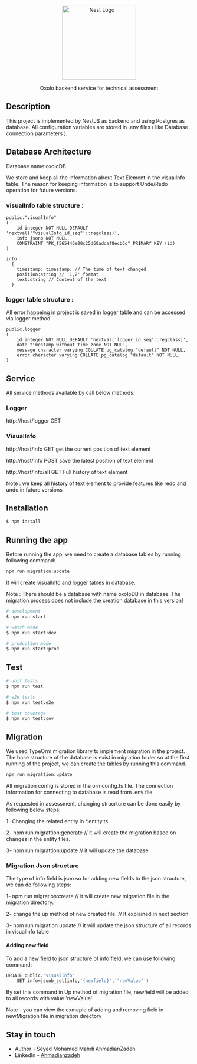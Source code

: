 <p align="center">
  <a href="http://nestjs.com/" target="blank"><img src="https://nestjs.com/img/logo-small.svg" width="200" alt="Nest Logo" /></a>
</p>

[circleci-image]: https://img.shields.io/circleci/build/github/nestjs/nest/master?token=abc123def456
[circleci-url]: https://circleci.com/gh/nestjs/nest

  <p align="center">Oxolo backend service for technical assessment</p>
 
  <!--[![Backers on Open Collective](https://opencollective.com/nest/backers/badge.svg)](https://opencollective.com/nest#backer)
  [![Sponsors on Open Collective](https://opencollective.com/nest/sponsors/badge.svg)](https://opencollective.com/nest#sponsor)-->

## Description

This project is implemented by NestJS as backend and using Postgres as database.
All configuration variables are stored in .env files ( like Database connection parameters ).

## Database Architecture

Database name:oxoloDB

We store and keep all the information about Text Element in the visualInfo table.
The reason for keeping information is to support Unde/Redo operation for future versions.

### visualInfo table structure :

```
public."visualInfo"
(
    id integer NOT NULL DEFAULT 'nextval('"visualInfo_id_seq"'::regclass)',
    info jsonb NOT NULL,
    CONSTRAINT "PK_f565446e00c25d60addaf8ecb6d" PRIMARY KEY (id)
)

info :
  {
    timestamp: timestamp, // The time of text changed
    position:string // '1,2' format
    text:string // Content of the text
  }
```

### logger table structure :

All error happeing in project is saved in logger table and can be accessed via logger method

```
public.logger
(
    id integer NOT NULL DEFAULT 'nextval('logger_id_seq'::regclass)',
    date timestamp without time zone NOT NULL,
    message character varying COLLATE pg_catalog."default" NOT NULL,
    error character varying COLLATE pg_catalog."default" NOT NULL,
)

```

## Service

All service methods available by call below methods:

### Logger

http://host/logger GET

### VisualInfo

http://host/info GET get the current position of text element

http://host/info POST save the latest position of text element

http://host/info/all GET Full history of text element

Note : we keep all history of text element to provide features like redo and undo in future versions

## Installation

```bash
$ npm install
```

## Running the app

Before running the app, we need to create a database tables by running following command:

```bash
npm run migration:update
```

It will create visualInfo and logger tables in database.

Note : There should be a database with name oxoloDB in database. The migration process does not include the creation database in this version!

```bash
# development
$ npm run start

# watch mode
$ npm run start:dev

# production mode
$ npm run start:prod
```

## Test

```bash
# unit tests
$ npm run test

# e2e tests
$ npm run test:e2e

# test coverage
$ npm run test:cov
```

## Migration

We used TypeOrm migration library to implement migration in the project. The base structure of the database is exist in migration folder so at the first running of the project, we can create the tables by running this command.

```bash
npm run migrattion:update
```

All migration config is stored in the ormconfig.ts file. The connection information for connecting to database is read from .env file

As requested in assessment, changing strucrture can be done easily by following below steps:

1- Changing the related entity in \*.entity.ts

2- npm run migrattion:generate // it will create the migration based on changes in the entity files.

3- npm run migrattion:update // it will update the database

### Migration Json structure

The type of info field is json so for adding new fields to the json structure, we can do following steps:

1- npm run migration:create // it will create new migration file in the migration directory.

2- change the up method of new created file. // It explained in next section

3- npm run migration:update // it will update the json structure of all records in visualInfo table

#### Adding new field

To add a new field to json structure of info field, we can use following command:

```bash
UPDATE public."visualInfo"
	SET info=jsonb_set(info,'{newfield}','"newValue"')
```

By set this command in Up method of migration file, newfield will be added to all records with value 'newValue'

Note - you can view the exmaple of adding and removing field in newMigration file in migration directory

## Stay in touch

- Author - Seyed Mohamed Mahdi AhmadianZadeh
- LinkedIn - [Ahmadianzadeh](https://www.linkedin.com/in/ahmadianzadeh/)
